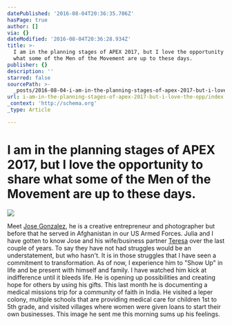 ```yaml
---
datePublished: '2016-08-04T20:36:35.706Z'
hasPage: true
author: []
via: {}
dateModified: '2016-08-04T20:36:28.934Z'
title: >-
  I am in the planning stages of APEX 2017, but I love the opportunity to share
  what some of the Men of the Movement are up to these days.
publisher: {}
description: ''
starred: false
sourcePath: >-
  _posts/2016-08-04-i-am-in-the-planning-stages-of-apex-2017-but-i-love-the-opp.md
url: i-am-in-the-planning-stages-of-apex-2017-but-i-love-the-opp/index.html
_context: 'http://schema.org'
_type: Article

---
```

# I am in the planning stages of APEX 2017, but I love the opportunity to share what some of the Men of the Movement are up to these days.
![](https://the-grid-user-content.s3-us-west-2.amazonaws.com/2803cdaa-1de6-45bc-b52c-8cd7d220bda9.jpg)

Meet [Jose Gonzalez][0], he is a creative entrepreneur and photographer but before that he served in Afghanistan in our US Armed Forces. Julia and I have gotten to know Jose and his wife/business partner [Teresa][1] over the last couple of years. To say they have not had struggles would be an understatement, but who hasn't. It is in those struggles that I have seen a commitment to transformation. As of now, I experience him to "Show Up" in life and be present with himself and family. I have watched him kick at indifference until it bleeds life. He is opening up possibilities and creating hope for others by using his gifts. This last month he is documenting a medical missions trip for a community of faith in India. He visited a leper colony, multiple schools that are providing medical care for children 1st to 5th grade, and visited villages where women were given loans to start their own businesses. This image he sent me this morning sums up his feelings.

[0]: https://www.facebook.com/josegonzalezwot
[1]: https://www.facebook.com/mrsteresagonzalez